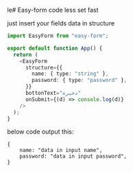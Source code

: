 le# Easy-form code less set fast

just insert your fields data in structure

```typescript
import EasyForm from "easy-form";

export default function App() {
  return (
    <EasyForm
      structure={{
        name: { type: "string" },
        password: { type: "password" },
      }}
      bottonText="ذخیره"
      onSubmit={(d) => console.log(d)}
    />
  );
}
```

below code output this:

```
{
    name: "data in input name",
    password: "data in input password",
}
```
